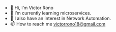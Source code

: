 - 👋 Hi, I’m Victor Rono
- 🌱 I’m currently learning microservices.
- 🌱 I also have an interest in Network Automation.
- 📫 How to reach me victorrono18@gmail.com


<!---
vic-rono/vic-rono is a ✨ special ✨ repository because its `README.md` (this file) appears on your GitHub profile.
You can click the Preview link to take a look at your changes.
--->
